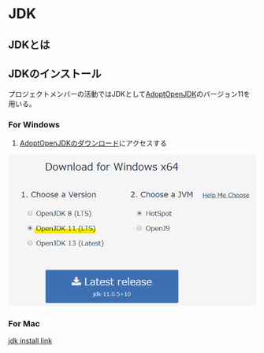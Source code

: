 # JDK

## JDKとは

## JDKのインストール

プロジェクトメンバーの活動ではJDKとして[AdoptOpenJDK](https://adoptopenjdk.net/index.html)のバージョン11を用いる。

### For Windows

1. [AdoptOpenJDKのダウンロード](https://adoptopenjdk.net/index.html)にアクセスする

![image1](./image/install_aojdk_win1.png)

### For Mac
[jdk install link](https://github.com/Yoshiki-Yamada/JavaSettingsDocument/blob/master/,jdk_12_install.md)
